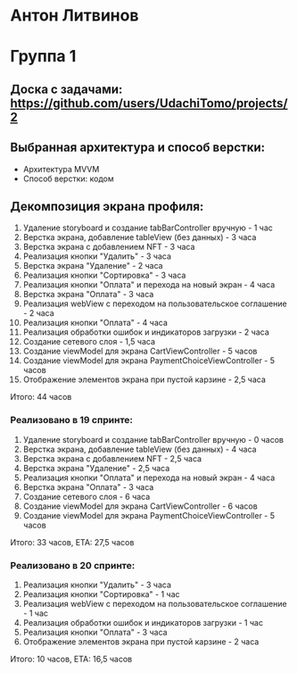 # Антон Литвинов

# Группа 1

## Доска с задачами: https://github.com/users/UdachiTomo/projects/2

## Выбранная архитектура и способ верстки:

- Архитектура MVVM
- Способ верстки: кодом

## Декомпозиция экрана профиля:
1. Удаление storyboard и создание tabBarController вручную - 1 час 
2. Верстка экрана, добавление tableView (без данных) - 3 часа 
3. Верстка экрана с добавлением NFT - 3 часа
4. Реализация кнопки "Удалить" - 3 часа
5. Верстка экрана "Удаление" - 2 часа
6. Реализация кнопки "Сортировка" - 3 часа
7. Реализация кнопки "Оплата" и перехода на новый экран - 4 часа
8. Верстка экрана "Оплата" - 3 часа
9. Реализация webView с переходом на пользовательское соглашение - 2 часа
10. Реализация кнопки "Оплата" - 4 часа
11. Реализация обработки ошибок и индикаторов загрузки - 2 часа
12. Создание сетевого слоя - 1,5 часа
13. Создание viewModel для экрана CartViewController - 5 часов
14. Создание viewModel для экрана PaymentChoiceViewController - 5 часов
15. Отображение элементов экрана при пустой карзине - 2,5 часа 

Итого: 44 часов

### Реализовано в 19 спринте:
1. Удаление storyboard и создание tabBarController вручную - 0 часов
2. Верстка экрана, добавление tableView (без данных) - 4 часа
3. Верстка экрана с добавлением NFT - 2,5 часа
4. Верстка экрана "Удаление" - 2,5 часа
5. Реализация кнопки "Оплата" и перехода на новый экран - 4 часа
6. Верстка экрана "Оплата" - 3 часа
7. Создание сетевого слоя - 6 часа
8. Создание viewModel для экрана CartViewController - 6 часов
9. Создание viewModel для экрана PaymentChoiceViewController - 5 часов

Итого: 33 часов, ЕТА: 27,5 часов

### Реализовано в 20 спринте: 
1. Реализация кнопки "Удалить" - 3 часа
2. Реализация кнопки "Сортировка" - 1 час
3. Реализация webView с переходом на пользовательское соглашение - 1 час
4. Реализация обработки ошибок и индикаторов загрузки - 1 час
5. Реализация кнопки "Оплата" - 3 часа
6. Отображение элементов экрана при пустой карзине - 2 часа

Итого: 10 часов, ETA: 16,5 часов 
